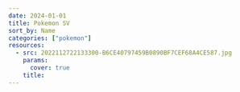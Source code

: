```yaml
---
date: 2024-01-01
title: Pokemon SV
sort_by: Name
categories: ["pokemon"]
resources:
  - src: 2022112722133300-B6CE40797459B0890BF7CEF68A4CE587.jpg
    params:
      cover: true
    title: 
---
```


